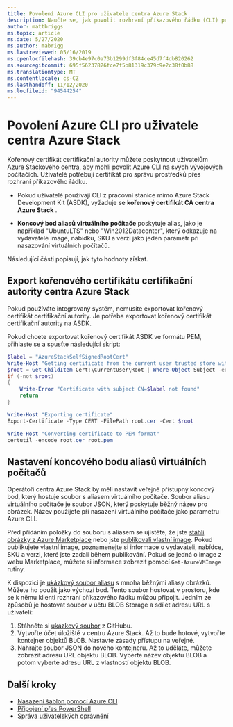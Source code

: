 ```yaml
---
title: Povolení Azure CLI pro uživatele centra Azure Stack
description: Naučte se, jak povolit rozhraní příkazového řádku (CLI) pro různé platformy pro správu a nasazení prostředků v centru Azure Stack.
author: mattbriggs
ms.topic: article
ms.date: 5/27/2020
ms.author: mabrigg
ms.lastreviewed: 05/16/2019
ms.openlocfilehash: 39cb4e97c0a73b1299df3f84ce45d7f4db820262
ms.sourcegitcommit: 695f56237826fce7f5b81319c379c9e2c38f0b88
ms.translationtype: MT
ms.contentlocale: cs-CZ
ms.lasthandoff: 11/12/2020
ms.locfileid: "94544254"
---
```

# <a name="enable-azure-cli-for-azure-stack-hub-users"></a>Povolení Azure CLI pro uživatele centra Azure Stack

Kořenový certifikát certifikační autority můžete poskytnout uživatelům Azure Stackového centra, aby mohli povolit Azure CLI na svých vývojových počítačích. Uživatelé potřebují certifikát pro správu prostředků přes rozhraní příkazového řádku.

 - Pokud uživatelé používají CLI z pracovní stanice mimo Azure Stack Development Kit (ASDK), vyžaduje se **kořenový certifikát CA centra Azure Stack** .  

 - **Koncový bod aliasů virtuálního počítače** poskytuje alias, jako je například "UbuntuLTS" nebo "Win2012Datacenter", který odkazuje na vydavatele image, nabídku, SKU a verzi jako jeden parametr při nasazování virtuálních počítačů.  

Následující části popisují, jak tyto hodnoty získat.

## <a name="export-the-azure-stack-hub-ca-root-certificate"></a>Export kořenového certifikátu certifikační autority centra Azure Stack

Pokud používáte integrovaný systém, nemusíte exportovat kořenový certifikát certifikační autority. Je potřeba exportovat kořenový certifikát certifikační autority na ASDK.

Pokud chcete exportovat kořenový certifikát ASDK ve formátu PEM, přihlaste se a spusťte následující skript:

```powershell
$label = "AzureStackSelfSignedRootCert"
Write-Host "Getting certificate from the current user trusted store with subject CN=$label"
$root = Get-ChildItem Cert:\CurrentUser\Root | Where-Object Subject -eq "CN=$label" | select -First 1
if (-not $root)
{
    Write-Error "Certificate with subject CN=$label not found"
    return
}

Write-Host "Exporting certificate"
Export-Certificate -Type CERT -FilePath root.cer -Cert $root

Write-Host "Converting certificate to PEM format"
certutil -encode root.cer root.pem
```

## <a name="set-up-the-vm-aliases-endpoint"></a>Nastavení koncového bodu aliasů virtuálních počítačů

Operátoři centra Azure Stack by měli nastavit veřejně přístupný koncový bod, který hostuje soubor s aliasem virtuálního počítače. Soubor aliasu virtuálního počítače je soubor JSON, který poskytuje běžný název pro obrázek. Název použijete při nasazení virtuálního počítače jako parametru Azure CLI.  

Před přidáním položky do souboru s aliasem se ujistěte, že jste [stáhli obrázky z Azure Marketplace](azure-stack-download-azure-marketplace-item.md) nebo jste [publikovali vlastní image](azure-stack-add-vm-image.md). Pokud publikujete vlastní image, poznamenejte si informace o vydavateli, nabídce, SKU a verzi, které jste zadali během publikování. Pokud se jedná o image z webu Marketplace, můžete si informace zobrazit pomocí `Get-AzureVMImage` rutiny.  

K dispozici je [ukázkový soubor aliasu](https://raw.githubusercontent.com/Azure/azure-rest-api-specs/master/arm-compute/quickstart-templates/aliases.json) s mnoha běžnými aliasy obrázků. Můžete ho použít jako výchozí bod. Tento soubor hostovat v prostoru, kde se k němu klienti rozhraní příkazového řádku můžou připojit. Jedním ze způsobů je hostovat soubor v účtu BLOB Storage a sdílet adresu URL s uživateli:

1. Stáhněte si [ukázkový soubor](https://raw.githubusercontent.com/Azure/azure-rest-api-specs/master/arm-compute/quickstart-templates/aliases.json) z GitHubu.
2. Vytvořte účet úložiště v centru Azure Stack. Až to bude hotové, vytvořte kontejner objektů BLOB. Nastavte zásady přístupu na veřejné.  
3. Nahrajte soubor JSON do nového kontejneru. Až to uděláte, můžete zobrazit adresu URL objektu BLOB. Vyberte název objektu BLOB a potom vyberte adresu URL z vlastností objektu BLOB.

## <a name="next-steps"></a>Další kroky

- [Nasazení šablon pomocí Azure CLI](../user/azure-stack-deploy-template-command-line.md )
- [Připojení přes PowerShell](powershell-install-az-module.md)
- [Správa uživatelských oprávnění](azure-stack-manage-permissions.md)
